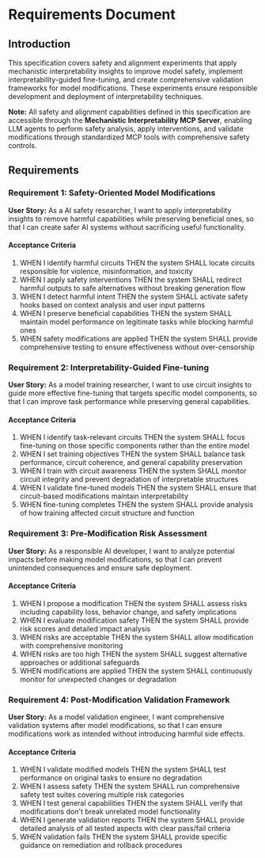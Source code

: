 # Requirements Document

## Introduction

This specification covers safety and alignment experiments that apply mechanistic interpretability insights to improve model safety, implement interpretability-guided fine-tuning, and create comprehensive validation frameworks for model modifications. These experiments ensure responsible development and deployment of interpretability techniques.

**Note:** All safety and alignment capabilities defined in this specification are accessible through the **Mechanistic Interpretability MCP Server**, enabling LLM agents to perform safety analysis, apply interventions, and validate modifications through standardized MCP tools with comprehensive safety controls.

## Requirements

### Requirement 1: Safety-Oriented Model Modifications

**User Story:** As a AI safety researcher, I want to apply interpretability insights to remove harmful capabilities while preserving beneficial ones, so that I can create safer AI systems without sacrificing useful functionality.

#### Acceptance Criteria

1. WHEN I identify harmful circuits THEN the system SHALL locate circuits responsible for violence, misinformation, and toxicity
2. WHEN I apply safety interventions THEN the system SHALL redirect harmful outputs to safe alternatives without breaking generation flow
3. WHEN I detect harmful intent THEN the system SHALL activate safety hooks based on context analysis and user input patterns
4. WHEN I preserve beneficial capabilities THEN the system SHALL maintain model performance on legitimate tasks while blocking harmful ones
5. WHEN safety modifications are applied THEN the system SHALL provide comprehensive testing to ensure effectiveness without over-censorship

### Requirement 2: Interpretability-Guided Fine-tuning

**User Story:** As a model training researcher, I want to use circuit insights to guide more effective fine-tuning that targets specific model components, so that I can improve task performance while preserving general capabilities.

#### Acceptance Criteria

1. WHEN I identify task-relevant circuits THEN the system SHALL focus fine-tuning on those specific components rather than the entire model
2. WHEN I set training objectives THEN the system SHALL balance task performance, circuit coherence, and general capability preservation
3. WHEN I train with circuit awareness THEN the system SHALL monitor circuit integrity and prevent degradation of interpretable structures
4. WHEN I validate fine-tuned models THEN the system SHALL ensure that circuit-based modifications maintain interpretability
5. WHEN fine-tuning completes THEN the system SHALL provide analysis of how training affected circuit structure and function

### Requirement 3: Pre-Modification Risk Assessment

**User Story:** As a responsible AI developer, I want to analyze potential impacts before making model modifications, so that I can prevent unintended consequences and ensure safe deployment.

#### Acceptance Criteria

1. WHEN I propose a modification THEN the system SHALL assess risks including capability loss, behavior change, and safety implications
2. WHEN I evaluate modification safety THEN the system SHALL provide risk scores and detailed impact analysis
3. WHEN risks are acceptable THEN the system SHALL allow modification with comprehensive monitoring
4. WHEN risks are too high THEN the system SHALL suggest alternative approaches or additional safeguards
5. WHEN modifications are applied THEN the system SHALL continuously monitor for unexpected changes or degradation

### Requirement 4: Post-Modification Validation Framework

**User Story:** As a model validation engineer, I want comprehensive validation systems after model modifications, so that I can ensure modifications work as intended without introducing harmful side effects.

#### Acceptance Criteria

1. WHEN I validate modified models THEN the system SHALL test performance on original tasks to ensure no degradation
2. WHEN I assess safety THEN the system SHALL run comprehensive safety test suites covering multiple risk categories
3. WHEN I test general capabilities THEN the system SHALL verify that modifications don't break unrelated model functionality
4. WHEN I generate validation reports THEN the system SHALL provide detailed analysis of all tested aspects with clear pass/fail criteria
5. WHEN validation fails THEN the system SHALL provide specific guidance on remediation and rollback procedures